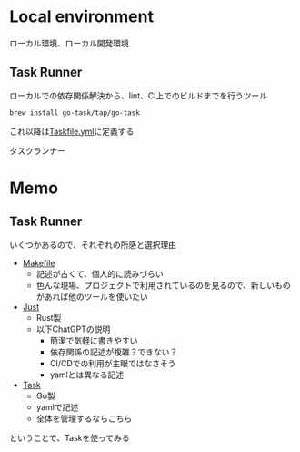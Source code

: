 # Local environment

ローカル環境、ローカル開発環境

## Task Runner

ローカルでの依存関係解決から、lint、CI上でのビルドまでを行うツール

```bash
brew install go-task/tap/go-task
```

これ以降は[Taskfile.yml](../Taskfile.yml)に定義する

タスクランナー

# Memo

## Task Runner

いくつかあるので、それぞれの所感と選択理由

- [Makefile](https://makefiletutorial.com/)
  - 記述が古くて、個人的に読みづらい
  - 色んな現場、プロジェクトで利用されているのを見るので、新しいものがあれば他のツールを使いたい
- [Just](https://just.systems/)
  - Rust製
  - 以下ChatGPTの説明
    - 簡潔で気軽に書きやすい
    - 依存関係の記述が複雑？できない？
    - CI/CDでの利用が主眼ではなさそう
    - yamlとは異なる記述
- [Task](https://taskfile.dev/)
  - Go製
  - yamlで記述
  - 全体を管理するならこちら

ということで、Taskを使ってみる